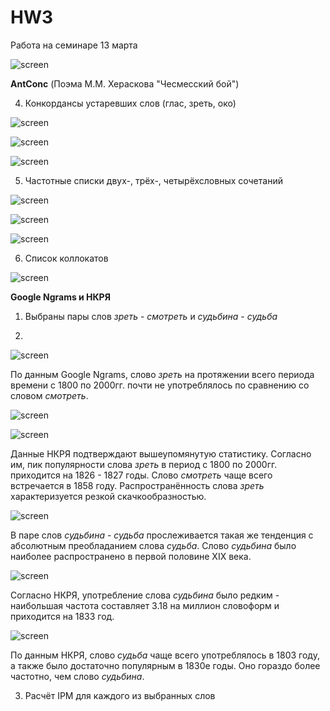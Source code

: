 # HW3
Работа на семинаре 13 марта

![screen](https://a.radikal.ru/a20/1903/47/a8c25d6e45cd.jpg)

**AntConc** (Поэма М.М. Хераскова "Чесмесский бой")

4. Конкордансы устаревших слов (глас, зреть, око)

![screen](https://github.com/NadezhdaVolk/HW3/blob/master/4.%20Конкорданс%20-%20глас.PNG)

![screen](https://github.com/NadezhdaVolk/HW3/blob/master/4.%20Конкорданс%20-%20зреть.PNG)

![screen](https://github.com/NadezhdaVolk/HW3/blob/master/4.%20Конкорданс%20-%20око.PNG)

5. Частотные списки двух-, трёх-, четырёхсловных сочетаний

![screen](https://github.com/NadezhdaVolk/HW3/blob/master/5.%20Двухсловные%20сочетания.PNG)

![screen](https://github.com/NadezhdaVolk/HW3/blob/master/5.%20Трёхсловные%20сочетания.PNG)

![screen](https://github.com/NadezhdaVolk/HW3/blob/master/5.%20Четырёхсловные%20сочетания.PNG)

6. Список коллокатов

![screen](https://github.com/NadezhdaVolk/HW3/blob/master/6.%20Коллокаты.PNG)

**Google Ngrams и НКРЯ**

1. Выбраны пары слов *зреть* - *смотреть* и *судьбина* - *судьба*

2. 

![screen](https://github.com/NadezhdaVolk/HW3/blob/master/2.2.%20Употребление%20слова%20зреть%20Google%20Ngrams.PNG)

По данным Google Ngrams, слово *зреть* на протяжении всего периода времени с 1800 по 2000гг. почти не употреблялось по сравнению со словом *смотреть*. 

![screen](https://github.com/NadezhdaVolk/HW3/blob/master/2.2.%20Употребление%20слова%20зреть%20НКРЯ.PNG)

![screen](https://github.com/NadezhdaVolk/HW3/blob/master/2.2.%20Употребление%20слова%20смотреть%20НКРЯ.PNG)

Данные НКРЯ подтверждают вышеупомянутую статистику. Согласно им, пик популярности слова *зреть* в период с 1800 по 2000гг. приходится на 1826 - 1827 годы. Слово *смотреть* чаще всего встречается в 1858 году. Распространённость слова *зреть* характеризуется резкой скачкообразностью.

![screen](https://github.com/NadezhdaVolk/HW3/blob/master/2.2.%20Употребление%20слова%20судьбина%20Google%20Ngrams.PNG)

В паре слов *судьбина* - *судьба* прослеживается такая же тенденция с абсолютным преобладанием слова *судьба*. Слово *судьбина* было наиболее распространено в первой половине XIX века.

![screen](https://github.com/NadezhdaVolk/HW3/blob/master/2.2.%20Употребление%20слова%20судьбина%20НКРЯ.PNG)

Согласно НКРЯ, употребление слова *судьбина* было редким - наибольшая частота составляет 3.18 на миллион словоформ и приходится на 
1833 год.

![screen](https://github.com/NadezhdaVolk/HW3/blob/master/2.2.%20Употребление%20слова%20судьба%20НКРЯ.PNG)

По данным НКРЯ, слово *судьба* чаще всего употреблялось в 1803 году, а также было достаточно популярным в 1830е годы. Оно гораздо более частотно, чем слово *судьбина*.

3. Расчёт IPM для каждого из выбранных слов
